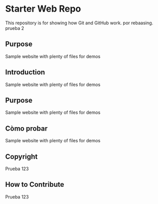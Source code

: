 # Starter Web Repo

This repository is for showing how Git and GitHub work. por rebaasing. prueba 2

## Purpose

Sample website with plenty of files for demos

## Introduction

Sample website with plenty of files for demos

## Purpose

Sample website with plenty of files for demos

## Còmo probar

Sample website with plenty of files for demos

## Copyright

Prueba 123

## How to Contribute

Prueba 123